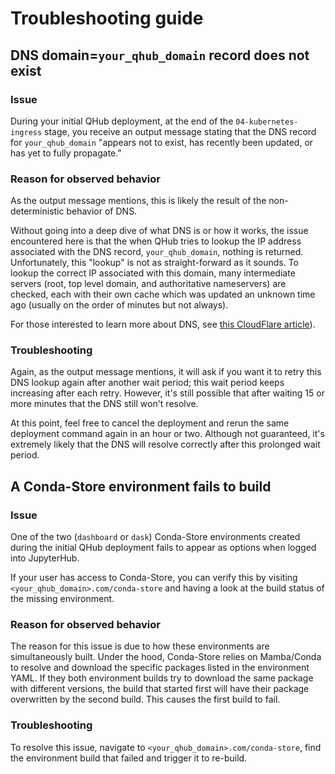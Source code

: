 # Troubleshooting guide

## DNS domain=`your_qhub_domain` record does not exist

### Issue
During your initial QHub deployment, at the end of the `04-kubernetes-ingress` stage, you receive an output message stating that the DNS record for `your_qhub_domain` "appears not to exist, has recently been updated, or has yet to fully propagate."

### Reason for observed behavior
As the output message mentions, this is likely the result of the non-deterministic behavior of DNS.

Without going into a deep dive of what DNS is or how it works, the issue encountered here is that the when QHub tries to lookup the IP address associated with the DNS record, `your_qhub_domain`, nothing is returned. Unfortunately, this "lookup" is not as straight-forward as it sounds. To lookup the correct IP associated with this domain, many intermediate servers (root, top level domain, and authoritative nameservers) are checked, each with their own cache which was updated an unknown time ago (usually on the order of minutes but not always).

For those interested to learn more about DNS, see [this CloudFlare article](https://howdns.works/)).

### Troubleshooting
Again, as the output message mentions, it will ask if you want it to retry this DNS lookup again after another wait period; this wait period keeps increasing after each retry. However, it's still possible that after waiting 15 or more minutes that the DNS still won't resolve.

At this point, feel free to cancel the deployment and rerun the same deployment command again in an hour or two. Although not guaranteed, it's extremely likely that the DNS will resolve correctly after this prolonged wait period.


## A Conda-Store environment fails to build

### Issue
One of the two (`dashboard` or `dask`) Conda-Store environments created during the initial QHub deployment fails to appear as options when logged into JupyterHub.

If your user has access to Conda-Store, you can verify this by visiting `<your_qhub_domain>.com/conda-store` and having a look at the build status of the missing environment.

### Reason for observed behavior
The reason for this issue is due to how these environments are simultaneously built. Under the hood, Conda-Store relies on Mamba/Conda to resolve and download the specific packages listed in the environment YAML. If they both environment builds try to download the same package with different versions, the build that started first will have their package overwritten by the second build. This causes the first build to fail.

### Troubleshooting
To resolve this issue, navigate to `<your_qhub_domain>.com/conda-store`, find the environment build that failed and trigger it to re-build.
